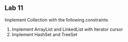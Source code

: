 ## Lab 11

Implement Collection with the following constraints

1. Implement ArrayList and LinkedList with Iterator cursor
2. Implement HashSet and TreeSet 